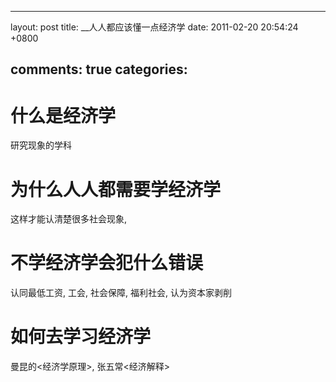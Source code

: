 
---
layout: post
title: __人人都应该懂一点经济学
date: 2011-02-20 20:54:24 +0800

comments: true
categories: 
---

什么是经济学
============

研究现象的学科

为什么人人都需要学经济学
========================

这样才能认清楚很多社会现象,

不学经济学会犯什么错误
======================

认同最低工资, 工会, 社会保障, 福利社会, 认为资本家剥削

如何去学习经济学
================

曼昆的<经济学原理\>, 张五常<经济解释\>